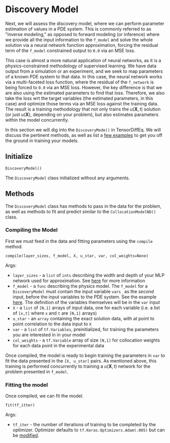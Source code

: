 # Discovery Model

Next, we will assess the discovery model, where we can perform parameter estimation of values in a PDE system.
This is commonly referred to as "inverse modeling," as opposed to
forward modeling (or inference) where we provide all the input information to the `f_model` and solve the whole solution via a
neural network function approximation, forcing the residual term of the `f_model` constrained output to `0.0` via an MSE loss.

This case is almost a more natural application of neural networks, as it is a physics-constrained methodology of supervised learning. We have data output from
a simulation or an experiment, and we seek to map parameters of a known PDE system to that data. In this case, the neural network works via a multi-faceted loss
function, where the residual of the `f_network` is being forced to `0.0` via an MSE loss. However, the key difference is that we are also using the estimated parameters to find that loss.
Therefore, we also take the loss wrt the target variables (the estimated parameters, in this case) and optimize those terms via an
MSE loss against the training data. The result is a training methodology that not only trains the $u(\textbf{X}, t)$ solution (or just $u(\textbf{X})$, depending on your problem), but also
estimates parameters within the model concurrently.

In this section we will dig into the `DiscoveryMode()` in TensorDiffEq. We will discuss the pertinent methods, as well as list a [few examples](../discovery-example/index.ipynb)
to get you off the ground in training your models.

## Initialize

```{code} python
DiscoveryModel()
```

The `DiscoveryModel` class initialized without any arguments.

## Methods

The `DiscoveryModel` class has methods to pass in the data for the problem, as well as methods to fit and predict similar to the `CollocationModelND()` class.

### Compiling the Model

First we must feed in the data and fitting parameters using the `compile` method.

```{code} python
compile(layer_sizes, f_model, X, u_star, var, col_weights=None)
```

Args:
- `layer_sizes` - a `list` of `ints` describing the width and depth of your MLP network used for approximation. See
[here](../../model/compiling/index.html#layer-sizes) for more information
- `f_model` - a `func` describing the physics model. The `f_model` for a `DiscoveryModel` must contain the input variable `vars_`
as the *second* input, before the input variables to the PDE system. See the example [here](../discovery-example/index.html). The definition
of the variables themselves will be in the `var` input
- `X` - a `list` of `[N,1]` arrays of input data, one for each variable (i.e. a list of `[x,t]` where `x` and `t` are `[N,1]` arrays)
- `u_star` - an `array` containing the exact solution data, with at point to point correlation to the data input to `X`
- `var` - a `list` of `tf.Variables`, preinitialized, for training the parameters you are interested in in your model
- `col_weights` - a `tf.Variable` array of size `[N,1]` for collocation weights for each data point in the experimental data

Once compiled, the model is ready to begin training the parameters in `var` to fit the data presented in the `[X, u_star]` pairs. As mentioned above,
this training is performed concurrently to training a $u(\textbf{X}, t)$ network for the problem presented in `f_model`.

### Fitting the model

Once compiled, we can fit the model.

```{code} python
fit(tf_itter)
```

Args:
- `tf_iter` - the number of iterations of training to be completed by the optimizer. Optimizer defaults to `tf.Keras.Optimizers.Adam(.005)` but can be [modified](../../advanced/index.md). 


